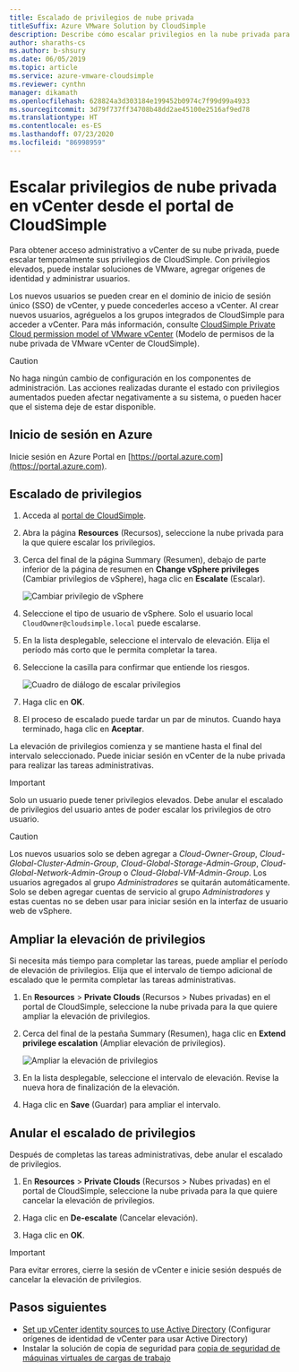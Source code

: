 ```yaml
---
title: Escalado de privilegios de nube privada
titleSuffix: Azure VMware Solution by CloudSimple
description: Describe cómo escalar privilegios en la nube privada para las funciones administrativas en vCenter
author: sharaths-cs
ms.author: b-shsury
ms.date: 06/05/2019
ms.topic: article
ms.service: azure-vmware-cloudsimple
ms.reviewer: cynthn
manager: dikamath
ms.openlocfilehash: 628824a3d303184e199452b0974c7f99d99a4933
ms.sourcegitcommit: 3d79f737ff34708b48dd2ae45100e2516af9ed78
ms.translationtype: HT
ms.contentlocale: es-ES
ms.lasthandoff: 07/23/2020
ms.locfileid: "86998959"
---
```

# <a name="escalate-private-cloud-vcenter-privileges-from-the-cloudsimple-portal"></a>Escalar privilegios de nube privada en vCenter desde el portal de CloudSimple

Para obtener acceso administrativo a vCenter de su nube privada, puede escalar temporalmente sus privilegios de CloudSimple.  Con privilegios elevados, puede instalar soluciones de VMware, agregar orígenes de identidad y administrar usuarios.

Los nuevos usuarios se pueden crear en el dominio de inicio de sesión único (SSO) de vCenter, y puede concederles acceso a vCenter.  Al crear nuevos usuarios, agréguelos a los grupos integrados de CloudSimple para acceder a vCenter.  Para más información, consulte [CloudSimple Private Cloud permission model of VMware vCenter](./learn-private-cloud-permissions.md) (Modelo de permisos de la nube privada de VMware vCenter de CloudSimple).

> [!CAUTION]
> No haga ningún cambio de configuración en los componentes de administración. Las acciones realizadas durante el estado con privilegios aumentados pueden afectar negativamente a su sistema, o pueden hacer que el sistema deje de estar disponible.

## <a name="sign-in-to-azure"></a>Inicio de sesión en Azure

Inicie sesión en Azure Portal en [https://portal.azure.com](https://portal.azure.com).

## <a name="escalate-privileges"></a>Escalado de privilegios

1. Acceda al [portal de CloudSimple](access-cloudsimple-portal.md).

2. Abra la página **Resources** (Recursos), seleccione la nube privada para la que quiere escalar los privilegios.

3. Cerca del final de la página Summary (Resumen), debajo de parte inferior de la página de resumen en **Change vSphere privileges** (Cambiar privilegios de vSphere), haga clic en **Escalate** (Escalar).

    ![Cambiar privilegio de vSphere](media/escalate-private-cloud-privilege.png)

4. Seleccione el tipo de usuario de vSphere.  Solo el usuario local `CloudOwner@cloudsimple.local` puede escalarse.

5. En la lista desplegable, seleccione el intervalo de elevación. Elija el período más corto que le permita completar la tarea.

6. Seleccione la casilla para confirmar que entiende los riesgos.

    ![Cuadro de diálogo de escalar privilegios](media/escalate-private-cloud-privilege-dialog.png)

7. Haga clic en **OK**.

8. El proceso de escalado puede tardar un par de minutos. Cuando haya terminado, haga clic en **Aceptar**.

La elevación de privilegios comienza y se mantiene hasta el final del intervalo seleccionado.  Puede iniciar sesión en vCenter de la nube privada para realizar las tareas administrativas.

> [!IMPORTANT]
> Solo un usuario puede tener privilegios elevados.  Debe anular el escalado de privilegios del usuario antes de poder escalar los privilegios de otro usuario.

> [!CAUTION]
> Los nuevos usuarios solo se deben agregar a *Cloud-Owner-Group*, *Cloud-Global-Cluster-Admin-Group*, *Cloud-Global-Storage-Admin-Group*, *Cloud-Global-Network-Admin-Group* o *Cloud-Global-VM-Admin-Group*.  Los usuarios agregados al grupo *Administradores* se quitarán automáticamente.  Solo se deben agregar cuentas de servicio al grupo *Administradores* y estas cuentas no se deben usar para iniciar sesión en la interfaz de usuario web de vSphere.

## <a name="extend-privilege-escalation"></a>Ampliar la elevación de privilegios

Si necesita más tiempo para completar las tareas, puede ampliar el período de elevación de privilegios.  Elija que el intervalo de tiempo adicional de escalado que le permita completar las tareas administrativas.

1. En **Resources** > **Private Clouds** (Recursos > Nubes privadas) en el portal de CloudSimple, seleccione la nube privada para la que quiere ampliar la elevación de privilegios.

2. Cerca del final de la pestaña Summary (Resumen), haga clic en **Extend privilege escalation** (Ampliar elevación de privilegios).

    ![Ampliar la elevación de privilegios](media/de-escalate-private-cloud-privilege.png)

3. En la lista desplegable, seleccione el intervalo de elevación. Revise la nueva hora de finalización de la elevación.

4. Haga clic en **Save** (Guardar) para ampliar el intervalo.

## <a name="de-escalate-privileges"></a>Anular el escalado de privilegios

Después de completas las tareas administrativas, debe anular el escalado de privilegios.  

1. En **Resources** > **Private Clouds** (Recursos > Nubes privadas) en el portal de CloudSimple, seleccione la nube privada para la que quiere cancelar la elevación de privilegios.

2. Haga clic en **De-escalate** (Cancelar elevación).

3. Haga clic en **OK**.

> [!IMPORTANT]
> Para evitar errores, cierre la sesión de vCenter e inicie sesión después de cancelar la elevación de privilegios.

## <a name="next-steps"></a>Pasos siguientes

* [Set up vCenter identity sources to use Active Directory](./set-vcenter-identity.md) (Configurar orígenes de identidad de vCenter para usar Active Directory)
* Instalar la solución de copia de seguridad para [copia de seguridad de máquinas virtuales de cargas de trabajo](./backup-workloads-veeam.md)
